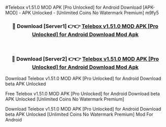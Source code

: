 #Telebox v1.51.0 MOD APK [Pro Unlocked] for Android Download [APK-MOD] - APK Unlocked - [Unlimited Coins No Watermark Premium] m9fy5



<div align="center">

<h3>🔴 Download [Server1] 👉👉 <a href="https://momento.my/?title=Telebox_v1.51.0_MOD_APK_[Pro_Unlocked]_for_Android_Download">Telebox v1.51.0 MOD APK [Pro Unlocked] for Android Download Mod Apk</a></h3><br>

<h3>🔴 Download [Server2] 👉👉 <a href="https://momento.my/?title=Telebox_v1.51.0_MOD_APK_[Pro_Unlocked]_for_Android_Download">Telebox v1.51.0 MOD APK [Pro Unlocked] for Android Download Mod Apk</a></h3>
</div>



Download Telebox v1.51.0 MOD APK [Pro Unlocked] for Android Download beta APK Unlocked

Free Telebox v1.51.0 MOD APK [Pro Unlocked] for Android Download beta APK Unlocked [Unlimited Coins No Watermark Premium]

Download Telebox v1.51.0 MOD APK [Pro Unlocked] for Android Download beta APK Unlocked [Unlimited Coins No Watermark Premium] Mod For Android
